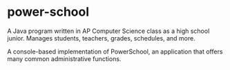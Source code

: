 # power-school
A Java program written in AP Computer Science class as a high school junior. Manages students, teachers, grades, schedules, and more.

A console-based implementation of PowerSchool, an application that offers many common administrative functions.
